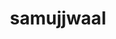 ---
title: samujjwaal
github: https://github.com/samujjwaal
mode: dark
transition: 3s
archetype:
  - Little Bit of Everything
---